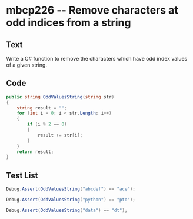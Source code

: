 # mbcp226 -- Remove characters at odd indices from a string

## Text

Write a C# function to remove the characters which have odd index values of a given string.

## Code

```csharp
public string OddValuesString(string str) 
{
    string result = ""; 
    for (int i = 0; i < str.Length; i++) 
    {
        if (i % 2 == 0) 
        {
            result += str[i];
        }
    }
    return result;
}
```

## Test List

```csharp
Debug.Assert(OddValuesString("abcdef") == "ace");
```

```csharp
Debug.Assert(OddValuesString("python") == "pto");
```

```csharp
Debug.Assert(OddValuesString("data") == "dt");
```
